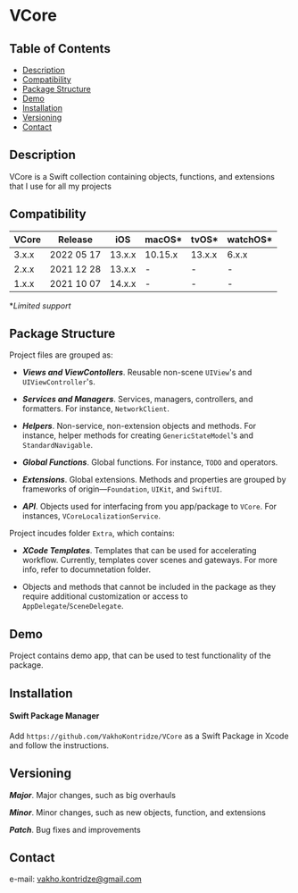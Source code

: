 # VCore

## Table of Contents

- [Description](#description)
- [Compatibility](#compatibility)
- [Package Structure](#package-structure)
- [Demo](#demo)
- [Installation](#installation)
- [Versioning](#versioning)
- [Contact](#contact)

## Description

VCore is a Swift collection containing objects, functions, and extensions that I use for all my projects

## Compatibility

| VCore | Release    | iOS    | macOS\* | tvOS\* | watchOS\* |
| ---   | ---        | ---    | ---     | ---    | ---       |
| 3.x.x | 2022 05 17 | 13.x.x | 10.15.x | 13.x.x | 6.x.x     |
| 2.x.x | 2021 12 28 | 13.x.x | -       | -      | -         |
| 1.x.x | 2021 10 07 | 14.x.x | -       | -      | -         |

**Limited support*

## Package Structure

Project files are grouped as:

- ***Views and ViewContollers***. Reusable non-scene `UIView`'s and `UIViewController`'s.

- ***Services and Managers***. Services, managers, controllers, and formatters. For instance, `NetworkClient`.

- ***Helpers***. Non-service, non-extension objects and methods. For instance, helper methods for creating `GenericStateModel`'s and `StandardNavigable`.

- ***Global Functions***. Global functions. For instance, `TODO` and operators.

- ***Extensions***. Global extensions. Methods and properties are grouped by frameworks of origin—`Foundation`, `UIKit`, and `SwiftUI`.

- ***API***. Objects used for interfacing from you app/package to `VCore`. For instances, `VCoreLocalizationService`.

Project incudes folder `Extra`, which contains:

- ***XCode Templates***. Templates that can be used for accelerating workflow. Currently, templates cover scenes and gateways. For more info, refer to documnetation folder.

- Objects and methods that cannot be included in the package as they require additional customization or access to `AppDelegate`/`SceneDelegate`.

## Demo

Project contains demo app, that can be used to test functionality of the package.

## Installation

#### Swift Package Manager

Add `https://github.com/VakhoKontridze/VCore` as a Swift Package in Xcode and follow the instructions.

## Versioning

***Major***. Major changes, such as big overhauls

***Minor***. Minor changes, such as new objects, function, and extensions

***Patch***. Bug fixes and improvements

## Contact

e-mail: vakho.kontridze@gmail.com
